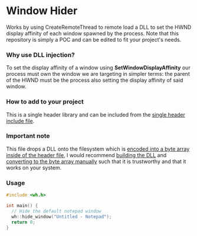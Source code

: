 # Window Hider
Works by using CreateRemoteThread to remote load a DLL to set the HWND display affinity of each window spawned by the process. Note that this repository is simply a POC and can be edited to fit your project's needs.

### Why use DLL injection? 
To set the display affinity of a window using **SetWindowDisplayAffinity** our process must own the window we are targeting in simpler terms: the parent of the HWND must be the process also setting the display affinity of said window.  

### How to add to your project
This is a single header library and can be included from the [single header include file](https://github.com/psZachary/window-hider/blob/master/test-app/wh/wh.h).

### Important note
This file drops a DLL onto the filesystem which is [encoded into a byte array inside of the header file](https://github.com/psZachary/window-hider/blob/3a22e1c4cacb71e866d78779b81083a7a2f5eece/test-app/wh/wh.h#L6), I would recommend [building the DLL](https://github.com/psZachary/window-hider/blob/master/window-hider/src/dllmain.cpp) and [converting to the byte array manually](https://notisrac.github.io/FileToCArray/) such that it is trustworthy and that it works on your system. 

### Usage
```c++
#include <wh.h>

int main() {
  // Hide the default notepad window
  wh::hide_window("Untitled - Notepad");
  return 0;
}
```
